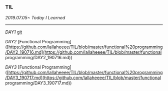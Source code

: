 ### TIL
*2019.07.05~* 			*Today I Learned*



------

*DAY1*			 [git](https://github.com/lallaheeee/TIL/blob/master/git/DAY1_190715.md)

*DAY2*			[Functional Programming]([https://github.com/lallaheeee/TIL/blob/master/functional%20programming/DAY2_190716.md](https://github.com/lallaheeee/TIL/blob/master/functional programming/DAY2_190716.md)) 

*DAY3*			[Functional Programming]([https://github.com/lallaheeee/TIL/blob/master/functional%20programming/DAY3_190717.md](https://github.com/lallaheeee/TIL/blob/master/functional programming/DAY3_190717.md))

